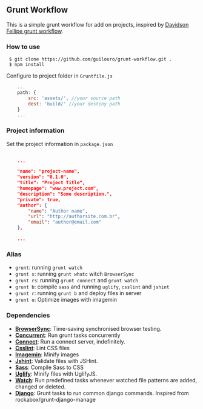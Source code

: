## Grunt Workflow

This is a simple grunt workflow for add on projects, inspired by [Davidson Fellipe grunt workflow](https://github.com/davidsonfellipe/grunt-workflow).

### How to use

```shell
 $ git clone https://github.com/guilouro/grunt-workflow.git .
 $ npm install 
```

Configure to project folder in `Gruntfile.js`

```javascript
	...
	path: {
        src: 'assets/', //your source path
        dest: 'build/' //your destiny path
    }
    ...
```



### Project information

Set the project information in `package.json`

```json
	
	...

	"name": "project-name",
	"version": "0.1.0",
	"title": "Project Title",
	"homepage": "www.project.com",
	"description": "Some description.",
	"private": true,
	"author": {
		"name": "Author name",
		"url": "http://authorsite.com.br",
		"email": "author@email.com"
	},

	...

```

### Alias

* `grunt`: running `grunt watch`
* `grunt s`: running `grunt whatc` witch `BrowserSync`
* `grunt rs`: running `grunt connect` and `grunt watch`
* `grunt b`: compile `sass` and running `uglify`, `csslint` and `jshint`
* `grunt r`: running `grunt b` and deploy files in server
* `grunt o`: Optimize images with imagemin

### Dependencies

* [**BrowserSync**](http://www.browsersync.io/): Time-saving synchronised browser testing.
* [**Concurrent**](https://www.npmjs.com/package/grunt-concurrent): Run grunt tasks concurrently
* [**Connect**](https://www.npmjs.com/package/grunt-connect): Run a connect server, indefinitely.
* [**Csslint**](https://github.com/gruntjs/grunt-contrib-csslint): Lint CSS files
* [**Imagemin**](https://www.npmjs.com/package/grunt-contrib-imagemin): Minify images
* [**Jshint**](https://github.com/gruntjs/grunt-contrib-jshint): Validate files with JSHint.
* [**Sass**](https://github.com/gruntjs/grunt-contrib-sass): Compile Sass to CSS
* [**Uglify**](https://github.com/gruntjs/grunt-contrib-uglify): Minify files with UglifyJS.
* [**Watch**](https://github.com/gruntjs/grunt-contrib-watch): Run predefined tasks whenever watched file patterns are added, changed or deleted.
* [**Django**](https://github.com/nicolaspanel/grunt-contrib-django): Grunt tasks to run common django commands. Inspired from rockabox/grunt-django-manage
